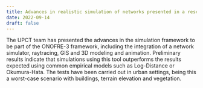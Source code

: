 ```yaml
---
title: Advances in realistic simulation of networks presented in a research network event
date: 2022-09-14
draft: false
---
```


The UPCT team has presented the advances in the simulation framework to be part of the ONOFRE-3 framework, including the integration of a network simulator, raytracing, GIS and 3D modeling and animation. Preliminary results indicate that simulations using this tool outperforms the results expected using common empirical models such as Log-Distance or Okumura-Hata. The tests have been carried out in urban settings, being this a worst-case scenario with buildings, terrain elevation and vegetation.

<!--more-->